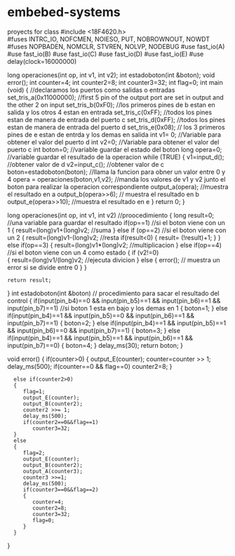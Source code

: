 # embebed-systems
proyects for class
#include <18F4620.h>                                                                                     
#fuses INTRC_IO, NOFCMEN, NOIESO, PUT, NOBROWNOUT, NOWDT
#fuses NOPBADEN, NOMCLR, STVREN, NOLVP, NODEBUG
#use fast_io(A)
#use fast_io(B)
#use fast_io(C)
#use fast_io(D)
#use fast_io(E)
#use delay(clock=16000000)
   
long operaciones(int op, int v1, int v2);
int estadoboton(int &boton);
void error();
int counter=4;
int counter2=8;
int counter3=32;
int flag=0;
int main (void)
 { 
    //declaramos los puertos como salidas o entradas
    set_tris_a(0x11000000); //first 5 pin of the output port are set in output and the other 2 on input
    set_tris_b(0xF0);       //los primeros pines de b estan en salida y los otros 4 estan en entrada
    set_tris_c(0xFF);       //todos los pines estan de manera de entrada del puerto c
    set_tris_d(0xFF);       //todos los pines estan de manera de entrada del puerto d
    set_tris_e(0x08);       // los 3 primeros pines de e estan de entrda y los demas en salida
    int v1= 0;              //Variable para obtener el valor del puerto d
    int v2=0;               //Variable para obtener el valor del puerto c
    int boton=0;            //variable guardar el estado del boton
    long opera=0;           //variable guardar el resultado de la operacion
   while (TRUE)
   {
    v1=input_d();                       //obtener valor de d
    v2=input_c();                       //obtener valor de c
    boton=estadoboton(boton);           //llama la funcion para obner un valor entre 0 y 4
    opera = operaciones(boton,v1,v2);   //manda los valores de v1 y v2 junto el boton para realizar la operacion correspondiente
    output_a(opera);                    //muestra el resultado en a
    output_b(opera>>6);                 // muestra el resultado en b
    output_e(opera>>10);                //muestra el resultado en e
   }
   return 0;
 }   
 

 
 long operaciones(int op, int v1, int v2)  //proocedimiento 
 {
    long result=0;                        //una variable para guardar el resultado
    if(op==1)                             //si el boton viene con un 1
    {
     result=(long)v1+(long)v2;            //suma
    }
    else if (op==2)                       //si el boton viene con un 2
    {
      result=(long)v1-(long)v2;           //resta
      if(result<0)
         {
         result= (!result)+1;
         }
    }
    else if(op==3) 
    {
      result=(long)v1*(long)v2;           //multiplicacion
    }
    else if(op==4)                  //si el boton viene con un 4 como estado
    {
       if (v2!=0)          
       {
          result=(long)v1/(long)v2; //ejecuta divicion
       }
       else
       {
     error();                 // muestra un error si se divide entre 0
       }
    }
    
    return result;
 }
 int estadoboton(int &boton) // procedimiento para sacar el resultado del control
  {
     if(input(pin_b4)==0 && input(pin_b5)==1 && input(pin_b6)==1 && input(pin_b7)==1) //si boton 1 esta en bajo y los demas en 1
     {
        boton=1;
     }
    else if(input(pin_b4)==1 && input(pin_b5)==0 && input(pin_b6)==1 && input(pin_b7)==1)
    {
        boton=2;
    } 
     else if(input(pin_b4)==1 && input(pin_b5)==1 && input(pin_b6)==0 && input(pin_b7)==1)
    {
        boton=3;
    } 
     else if(input(pin_b4)==1 && input(pin_b5)==1 && input(pin_b6)==1 && input(pin_b7)==0)
    {
        boton=4;
    } 
        delay_ms(30);
   return boton; 
  }
  
  void error()
  {
    if(counter>0)
      {
         output_E(counter);
         counter=counter >> 1;
         delay_ms(500);
         if(counter==0 && flag==0)
            counter2=8;
      }
      
      else if(counter2>0)
      {  
         flag=1;
         output_E(counter);
         output_B(counter2);
         counter2 >>= 1;
         delay_ms(500);
         if(counter2==0&&flag==1)
            counter3=32;  
      }
      else
      {
         flag=2;
         output_E(counter);
         output_B(counter2);
         output_A(counter3);
         counter3 >>=1;
         delay_ms(500);
         if(counter3==0&&flag==2)
         {
            counter=4;
            counter2=8;
            counter3=32;
            flag=0;         
         }         
      }
  }
  
